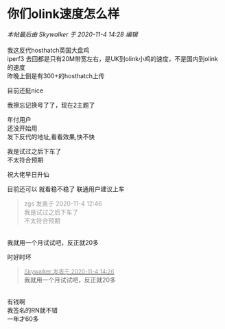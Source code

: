 # 你们olink速度怎么样


<i class="pstatus"> 本帖最后由 Skywalker 于 2020-11-4 14:28 编辑 </i><br />
<br />
我这反代hosthatch英国大盘鸡<br />
iperf3 去回都是只有20M带宽左右，是UK到olink小鸡的速度，不是国内到olink的速度<br />
昨晚上倒是有300+的hosthatch上传

目前还挺nice<img src="static/image/smiley/default/loveliness.gif" smilieid="28" border="0" alt="" />

我擦忘记换号了了，现在2主题了<img src="static/image/smiley/default/cry.gif" smilieid="4" border="0" alt="" />

年付用户<br />
还没开始用<br />
发下反代的地址,看看效果,快不快<img id="aimg_jo0z5" onclick="zoom(this, this.src, 0, 0, 0)" class="zoom" src="https://cdn.jsdelivr.net/gh/hishis/forum-master/public/images/patch.gif" onmouseover="img_onmouseoverfunc(this)" onload="thumbImg(this)" border="0" alt="" />

我是试过之后下车了<br />
不太符合预期

祝大佬早日升仙

目前还可以 就看稳不稳了 联通用户建议上车

<div class="quote"><blockquote><font color="#999999">zgs 发表于 2020-11-4 12:46</font><br />
<font color="#999999">我是试过之后下车了<br />
不太符合预期</font></blockquote></div><br />
我就用一个月试试吧，反正就20多<br />


时好时坏

<div class="quote"><blockquote><font size="2"><a href="https://www.hostloc.com/forum.php?mod=redirect&amp;goto=findpost&amp;pid=9401646&amp;ptid=762282" target="_blank"><font color="#999999">Skywalker 发表于 2020-11-4 14:26</font></a></font><br />
我就用一个月试试吧，反正就20多</blockquote></div><br />
有钱啊<br />
我签名的RN就不错<br />
一年才60多
